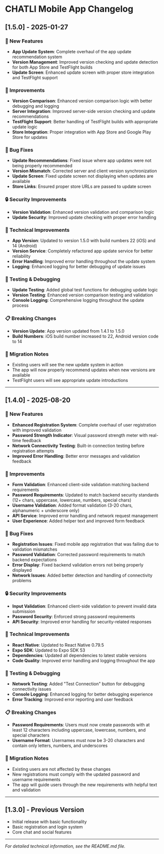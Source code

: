 # CHATLI Mobile App Changelog

## [1.5.0] - 2025-01-27

### 🚀 New Features
- **App Update System**: Complete overhaul of the app update recommendation system
- **Version Management**: Improved version checking and update detection for both App Store and TestFlight builds
- **Update Screen**: Enhanced update screen with proper store integration and TestFlight support

### 🔧 Improvements
- **Version Comparison**: Enhanced version comparison logic with better debugging and logging
- **Server Integration**: Improved server-side version checking and update recommendations
- **TestFlight Support**: Better handling of TestFlight builds with appropriate update logic
- **Store Integration**: Proper integration with App Store and Google Play Store for updates

### 🐛 Bug Fixes
- **Update Recommendations**: Fixed issue where app updates were not being properly recommended
- **Version Mismatch**: Corrected server and client version synchronization
- **Update Screen**: Fixed update screen not displaying when updates are available
- **Store Links**: Ensured proper store URLs are passed to update screen

### 🔒 Security Improvements
- **Version Validation**: Enhanced version validation and comparison logic
- **Update Security**: Improved update checking with proper error handling

### 📱 Technical Improvements
- **App Version**: Updated to version 1.5.0 with build numbers 22 (iOS) and 14 (Android)
- **Version Service**: Completely refactored app update service for better reliability
- **Error Handling**: Improved error handling throughout the update system
- **Logging**: Enhanced logging for better debugging of update issues

### 🧪 Testing & Debugging
- **Update Testing**: Added global test functions for debugging update logic
- **Version Testing**: Enhanced version comparison testing and validation
- **Console Logging**: Comprehensive logging throughout the update process

### 📋 Breaking Changes
- **Version Update**: App version updated from 1.4.1 to 1.5.0
- **Build Numbers**: iOS build number increased to 22, Android version code to 14

### 🔄 Migration Notes
- Existing users will see the new update system in action
- The app will now properly recommend updates when new versions are available
- TestFlight users will see appropriate update introductions

---

## [1.4.0] - 2025-08-20

### 🚀 New Features
- **Enhanced Registration System**: Complete overhaul of user registration with improved validation
- **Password Strength Indicator**: Visual password strength meter with real-time feedback
- **Network Connectivity Testing**: Built-in connection testing before registration attempts
- **Improved Error Handling**: Better error messages and validation feedback

### 🔧 Improvements
- **Form Validation**: Enhanced client-side validation matching backend requirements
- **Password Requirements**: Updated to match backend security standards (12+ chars, uppercase, lowercase, numbers, special chars)
- **Username Validation**: Added format validation (3-20 chars, alphanumeric + underscore only)
- **API Service**: Improved error handling and network request management
- **User Experience**: Added helper text and improved form feedback

### 🐛 Bug Fixes
- **Registration Issues**: Fixed mobile app registration that was failing due to validation mismatches
- **Password Validation**: Corrected password requirements to match backend expectations
- **Error Display**: Fixed backend validation errors not being properly displayed
- **Network Issues**: Added better detection and handling of connectivity problems

### 🔒 Security Improvements
- **Input Validation**: Enhanced client-side validation to prevent invalid data submission
- **Password Security**: Enforced strong password requirements
- **API Security**: Improved error handling for security-related responses

### 📱 Technical Improvements
- **React Native**: Updated to React Native 0.79.5
- **Expo SDK**: Updated to Expo SDK 53
- **Dependencies**: Updated all dependencies to latest stable versions
- **Code Quality**: Improved error handling and logging throughout the app

### 🧪 Testing & Debugging
- **Network Testing**: Added "Test Connection" button for debugging connectivity issues
- **Console Logging**: Enhanced logging for better debugging experience
- **Error Tracking**: Improved error reporting and user feedback

### 📋 Breaking Changes
- **Password Requirements**: Users must now create passwords with at least 12 characters including uppercase, lowercase, numbers, and special characters
- **Username Format**: Usernames must now be 3-20 characters and contain only letters, numbers, and underscores

### 🔄 Migration Notes
- Existing users are not affected by these changes
- New registrations must comply with the updated password and username requirements
- The app will guide users through the new requirements with helpful text and validation

---

## [1.3.0] - Previous Version
- Initial release with basic functionality
- Basic registration and login system
- Core chat and social features

---

*For detailed technical information, see the README.md file.*
